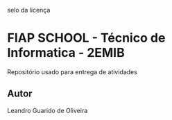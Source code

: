 selo da licença
# FIAP SCHOOL - Técnico de Informatica - 2EMIB
Repositório usado para entrega de atividades
## Autor
Leandro Guarido de Oliveira

